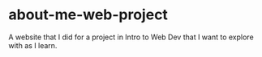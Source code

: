 # about-me-web-project
A website that I did for a project in Intro to Web Dev that I want to explore with as I learn.
